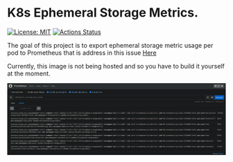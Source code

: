# K8s Ephemeral Storage Metrics.


[![License: MIT](https://img.shields.io/badge/License-MIT-yellow.svg)](https://opensource.org/licenses/MIT)
[![Actions Status](https://github.com/jmcgrath207/k8s-ephemeral-storage-metrics/workflows/ci/badge.svg)](https://github.com/jmcgrath207/k8s-ephemeral-storage-metrics/actions)

The goal of this project is to export ephemeral storage metric usage per pod to Prometheus that is address in this 
issue [Here](https://github.com/kubernetes/kubernetes/issues/69507)

Currently, this image is not being hosted and so you have to build it yourself at the moment. 


![main image](img/screenshot.png)


